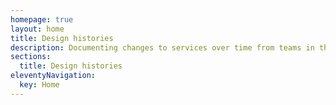 ```yaml
---
homepage: true
layout: home
title: Design histories
description: Documenting changes to services over time from teams in the Department of Levelling Up, Housing and Communities.
sections:
  title: Design histories
eleventyNavigation:
  key: Home
---
```

